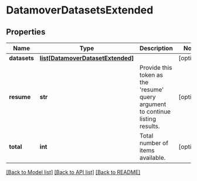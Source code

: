 # DatamoverDatasetsExtended

## Properties
Name | Type | Description | Notes
------------ | ------------- | ------------- | -------------
**datasets** | [**list[DatamoverDatasetExtended]**](DatamoverDatasetExtended.md) |  | [optional] 
**resume** | **str** | Provide this token as the &#39;resume&#39; query argument to continue listing results. | [optional] 
**total** | **int** | Total number of items available. | [optional] 

[[Back to Model list]](../README.md#documentation-for-models) [[Back to API list]](../README.md#documentation-for-api-endpoints) [[Back to README]](../README.md)


